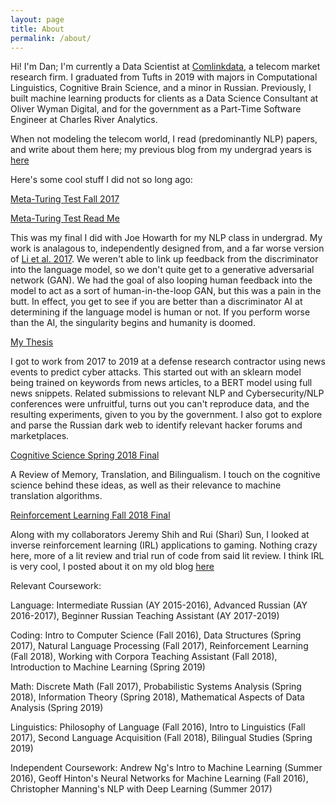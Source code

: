 ```yaml
---
layout: page
title: About
permalink: /about/
---
```


Hi! I'm Dan; I'm currently a Data Scientist at [Comlinkdata](https://comlinkdata.com/), a telecom market research firm. I graduated from Tufts in 2019 with majors in Computational Linguistics, Cognitive Brain Science, and a minor in Russian. Previously, I built machine learning products for clients as a Data Science Consultant at Oliver Wyman Digital, and for the government as a Part-Time Software Engineer at Charles River Analytics.

When not modeling the telecom world, I read (predominantly NLP) papers, and write about them here; my previous blog from my undergrad years is [here](https://dandeeplearningblog.wordpress.com/)

Here's some cool stuff I did not so long ago:

[Meta-Turing Test Fall 2017](https://joehowarth.github.io/meta_turing/) 

[Meta-Turing Test Read Me](https://docs.google.com/document/d/1I7kJ_GkVkm7A2TzrnS6BON5A1o1dZPvD0GrnZkoI1_w/edit?usp=sharing)

This was my final I did with Joe Howarth for my NLP class in undergrad. My work is analagous to, independently designed from, and a far worse version of [Li et al. 2017](https://arxiv.org/pdf/1701.06547.pdf). We weren't able to link up feedback from the discriminator into the language model, so we don't quite get to a generative adversarial network (GAN).
We had the goal of also looping human feedback into the model to act as a sort of human-in-the-loop GAN, but this was a pain in the butt. In effect, you get to see if you are better than a discriminator AI at determining if the language model is human or not.
If you perform worse than the AI, the singularity begins and humanity is doomed.

[My Thesis](https://docs.google.com/document/d/1-RJDZJiX-w2XayW31BXrsAWKvvcF37CJs6FIE7uGpzM/edit?usp=sharing)

I got to work from 2017 to 2019 at a defense research contractor using news events to predict cyber attacks. This started out with an sklearn model being trained on keywords from news articles, to a BERT model using full news snippets.
Related submissions to relevant NLP and Cybersecurity/NLP conferences were unfruitful, turns out you can't reproduce data, and the resulting experiments, given to you by the government. I also got to explore and parse the Russian dark web to identify relevant hacker forums and marketplaces.

[Cognitive Science Spring 2018 Final](https://docs.google.com/document/d/1oSZ9GBqXkuqUYJAGGtMHYmW2rb66PWvJQVUNHcXPCJM/edit?usp=sharing)

A Review of Memory, Translation, and Bilingualism. I touch on the cognitive science behind these ideas, as well as their relevance to machine translation algorithms.

[Reinforcement Learning Fall 2018 Final](https://www.eecs.tufts.edu/~jsinapov/teaching/comp150_RL/proposals/pechi_shih_sun_proposal.pdf)

Along with my collaborators Jeremy Shih and Rui (Shari) Sun, I looked at inverse reinforcement learning (IRL) applications to gaming. Nothing crazy here, more of a lit review and trial run of code from said lit review.
I think IRL is very cool, I posted about it on my old blog [here](https://dandeeplearningblog.wordpress.com/2019/01/03/12-23-18-inverse-reinforcement-learning-and-theory-of-mind/) 

Relevant Coursework:

Language: Intermediate Russian (AY 2015-2016), Advanced Russian (AY 2016-2017), Beginner Russian Teaching Assistant (AY 2017-2019)

Coding: Intro to Computer Science (Fall 2016), Data Structures (Spring 2017), Natural Language Processing (Fall 2017), Reinforcement Learning (Fall 2018), Working with Corpora Teaching Assistant (Fall 2018), Introduction to Machine Learning (Spring 2019) 

Math: Discrete Math (Fall 2017), Probabilistic Systems Analysis (Spring 2018), Information Theory (Spring 2018), Mathematical Aspects of Data Analysis (Spring 2019)

Linguistics: Philosophy of Language (Fall 2016), Intro to Linguistics (Fall 2017), Second Language Acquisition (Fall 2018), Bilingual Studies (Spring 2019)

Independent Coursework: Andrew Ng's Intro to Machine Learning (Summer 2016), Geoff Hinton's Neural Networks for Machine Learning (Fall 2016), Christopher Manning's NLP with Deep Learning (Summer 2017)
